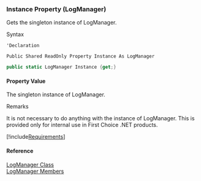 ﻿### Instance Property (LogManager)

Gets the singleton instance of LogManager.

Syntax

```vbnet
'Declaration

Public Shared ReadOnly Property Instance As LogManager
```

```csharp
public static LogManager Instance {get;}
```

#### Property Value

The singleton instance of LogManager.

Remarks

It is not necessary to do anything with the instance of LogManager. This is provided only for internal use in First Choice .NET products.

[!include[Requirements](../partials/requirements.md)]

#### Reference

[LogManager Class](FChoice.Common~FChoice.Common.LogManager.md)  
[LogManager Members](FChoice.Common~FChoice.Common.LogManager_members.md)